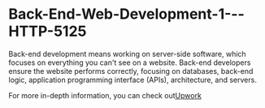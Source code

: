 # Back-End-Web-Development-1---HTTP-5125

Back-end development means working on server-side software, which focuses on everything you can't see on a website. Back-end developers ensure the website performs correctly, focusing on databases, back-end logic, application programming interface (APIs), architecture, and servers.

For more in-depth information, you can check out[Upwork](https://www.upwork.com/resources/beginners-guide-back-end-development)

